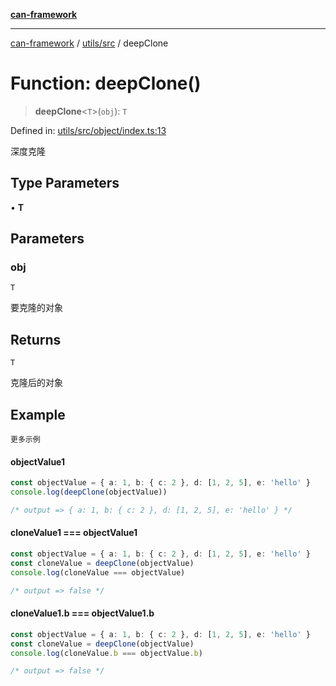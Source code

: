 [**can-framework**](../../../README.md)

***

[can-framework](../../../modules.md) / [utils/src](../README.md) / deepClone

# Function: deepClone()

> **deepClone**\<`T`\>(`obj`): `T`

Defined in: [utils/src/object/index.ts:13](https://github.com/acanowl/acanowl-framework/blob/803929d309daee638a276dd80756bc2cc91479c5/packages/utils/src/object/index.ts#L13)

深度克隆

## Type Parameters

• **T**

## Parameters

### obj

`T`

要克隆的对象

## Returns

`T`

克隆后的对象

## Example

```更多示例```
#### objectValue1

```typescript
const objectValue = { a: 1, b: { c: 2 }, d: [1, 2, 5], e: 'hello' }
console.log(deepClone(objectValue))

/* output => { a: 1, b: { c: 2 }, d: [1, 2, 5], e: 'hello' } */
```

#### cloneValue1 === objectValue1

```typescript
const objectValue = { a: 1, b: { c: 2 }, d: [1, 2, 5], e: 'hello' }
const cloneValue = deepClone(objectValue)
console.log(cloneValue === objectValue)

/* output => false */
```

#### cloneValue1.b === objectValue1.b

```typescript
const objectValue = { a: 1, b: { c: 2 }, d: [1, 2, 5], e: 'hello' }
const cloneValue = deepClone(objectValue)
console.log(cloneValue.b === objectValue.b)

/* output => false */
```
